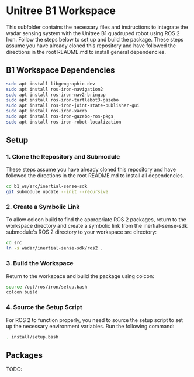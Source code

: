 # Unitree B1 Workspace

This subfolder contains the necessary files and instructions to integrate the wadar sensing system with the Unitree B1 quadruped robot using ROS 2 Iron. Follow the steps below to set up and build the package. These steps assume you have already cloned this repository and have followed the directions in the root README.md to install general dependencies.

## B1 Workspace Dependencies

```bash
sudo apt install libgeographic-dev
sudo apt install ros-iron-navigation2
sudo apt install ros-iron-nav2-bringup
sudo apt install ros-iron-turtlebot3-gazebo
sudo apt install ros-iron-joint-state-publisher-gui
sudo apt install ros-iron-xacro
sudo apt install ros-iron-gazebo-ros-pkgs
sudo apt install ros-iron-robot-localization
```

## Setup

### 1. Clone the Repository and Submodule

These steps assume you have already cloned this repository and have followed the directions in the root README.md to install all dependencies.

```bash
cd b1_ws/src/inertial-sense-sdk
git submodule update --init --recursive
```

### 2. Create a Symbolic Link

To allow colcon build to find the appropriate ROS 2 packages, return to the workspace directory and create a symbolic link from the inertial-sense-sdk submodule's ROS 2 directory to your workspace src directory:

```bash
cd src
ln -s wadar/inertial-sense-sdk/ros2 .
```

### 3. Build the Workspace

Return to the workspace and build the package using colcon:
```bash
source /opt/ros/iron/setup.bash
colcon build
```

### 4. Source the Setup Script

For ROS 2 to function properly, you need to source the setup script to set up the necessary environment variables. Run the following command:
```bash
. install/setup.bash
```

## Packages

TODO: